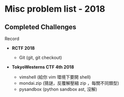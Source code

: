 # Misc problem list - 2018

## Completed Challenges
Record

* **RCTF 2018**
	- Git (git, git checkout)

* **TokyoWesterns CTF 4th 2018**
	- vimshell (給你 vim 環境下要開 shell)
	- mondai.zip (猜謎，反覆解壓縮 zip ，每關不同類型)
	- pysandbox (python sandbox ast, 沒解)